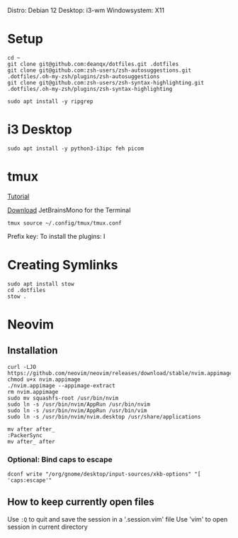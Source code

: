 Distro: Debian 12
Desktop: i3-wm
Windowsystem: X11

# Setup

```
cd ~
git clone git@github.com:deanqx/dotfiles.git .dotfiles
git clone git@github.com:zsh-users/zsh-autosuggestions.git .dotfiles/.oh-my-zsh/plugins/zsh-autosuggestions
git clone git@github.com:zsh-users/zsh-syntax-highlighting.git .dotfiles/.oh-my-zsh/plugins/zsh-syntax-highlighting

sudo apt install -y ripgrep
```

# i3 Desktop

```
sudo apt install -y python3-i3ipc feh picom
```

# tmux

[Tutorial](https://youtu.be/DzNmUNvnB04)

[Download](https://github.com/ryanoasis/nerd-fonts/releases/download/v3.2.1/JetBrainsMono.zip)
JetBrainsMono for the Terminal

```
tmux source ~/.config/tmux/tmux.conf
```

Prefix key: <C-Space>
To install the plugins: <prefix>I

# Creating Symlinks

```
sudo apt install stow
cd .dotfiles
stow .
```

# Neovim

## Installation

```
curl -LJO https://github.com/neovim/neovim/releases/download/stable/nvim.appimage
chmod u+x nvim.appimage
./nvim.appimage --appimage-extract
rm nvim.appimage
sudo mv squashfs-root /usr/bin/nvim
sudo ln -s /usr/bin/nvim/AppRun /usr/bin/nvim
sudo ln -s /usr/bin/nvim/AppRun /usr/bin/vim
sudo ln -s /usr/bin/nvim/nvim.desktop /usr/share/applications
```

```
mv after after_
:PackerSync
mv after_ after
```

### Optional: Bind caps to escape

```
dconf write "/org/gnome/desktop/input-sources/xkb-options" "[ 'caps:escape'"
```

## How to keep currently open files

Use `:Q` to quit and save the session in a '.session.vim' file
Use 'vim' to open session in current directory

